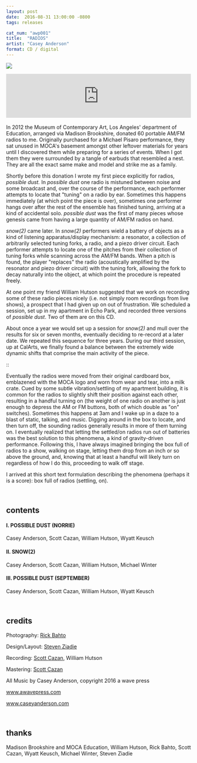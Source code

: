 ```yaml
---
layout: post
date:  2016-08-31 13:00:00 -0800
tags: releases

cat_num: "awp001"
title:  "RADIOS"
artist: "Casey Anderson"
format: CD / digital
---
```


![]({{site.url}}/assets/radios_cover_v2.jpg)


<iframe style="border: 0; width: 100%; height: 120px;" src="https://bandcamp.com/EmbeddedPlayer/album=210892502/size=large/bgcol=ffffff/linkcol=0687f5/tracklist=false/artwork=none/transparent=true/" seamless><a href="http://awavepress.bandcamp.com/album/radios">RADIOS by Casey Anderson</a></iframe>

<br/>
<br/>
In 2012 the Museum of Contemporary Art, Los Angeles' department of Education, arranged via Madison Brookshire, donated 60 portable AM/FM radios to me. Originally purchased for a Michael Pisaro performance, they sat unused in MOCA's basement amongst other leftover materials for years until I discovered them while preparing for a series of events. When I got them they were surrounded by a tangle of earbuds that resembled a nest. They are all the exact same make and model and strike me as a family.


Shortly before this donation I wrote my first piece explicitly for radios, *possible dust.* In *possible dust* one radio is mistuned between noise and some broadcast and, over the course of the performance, each performer attempts to locate that "tuning" on a radio by ear. Sometimes this happens immediately (at which point the piece is over), sometimes one performer hangs over after the rest of the ensemble has finished tuning, arriving at a kind of accidental solo. *possible dust* was the first of many pieces whose genesis came from having a large quantity of AM/FM radios on hand.


*snow(2)* came later. In *snow(2)* performers wield a battery of objects as a kind of listening apparatus/display mechanism: a resonator, a collection of arbitrarily selected tuning forks, a radio, and a piezo driver circuit. Each performer attempts to locate one of the pitches from their collection of tuning forks while scanning across the AM/FM bands. When a pitch is found, the player "replaces" the radio (acoustically amplified by the resonator and piezo driver circuit) with the tuning fork, allowing the fork to decay naturally into the object, at which point the procedure is repeated freely.

At one point my friend William Hutson suggested that we work on recording some of these radio pieces nicely (i.e. not simply room recordings from live shows), a prospect that I had given up on out of frustration. We scheduled a session, set up in my apartment in Echo Park, and recorded three versions of *possible dust*. Two of them are on this CD.

About once a year we would set up a session for *snow(2)* and mull over the results for six or seven months, eventually deciding to re-record at a later date. We repeated this sequence for three years. During our third session, up at CalArts, we finally found a balance between the extremely wide dynamic shifts that comprise the main activity of the piece.


::


Eventually the radios were moved from their original cardboard box, emblazened with the MOCA logo and worn from wear and tear, into a milk crate. Cued by some subtle vibration/settling of my apartment building, it is common for the radios to slightly shift their position against each other, resulting in a handful turning on (the weight of one radio on another is just enough to depress the AM or FM buttons, both of which double as "on" switches). Sometimes this happens at 3am and I wake up in a daze to a blast of static, talking, and music. Digging around in the box to locate, and then turn off, the sounding radios generally results in more of them turning on. I eventually realized that letting the settled/on radios run out of batteries was the best solution to this phenomena, a kind of gravity-driven performance. Following this, I have always imagined bringing the box full of radios to a show, walking on stage, letting them drop from an inch or so above the ground, and, knowing that at least a handful will likely turn on regardless of how I do this, proceeding to walk off stage.

I arrived at this short text formulation describing the phenomena (perhaps it is a score): box full of radios (settling, on).

<br/>

## contents

#### I. POSSIBLE DUST (NORRIE)

Casey Anderson, Scott Cazan, William Hutson, Wyatt Keusch


#### II. SNOW(2)

Casey Anderson, Scott Cazan, William Hutson, Michael Winter


#### III. POSSIBLE DUST (SEPTEMBER)

Casey Anderson, Scott Cazan, William Hutson, Wyatt Keusch

<br/>


## credits

Photography: [Rick Bahto](http://rickbahto.com/)

Design/Layout: [Steven Ziadie](http://estzi.com/)

Recording: [Scott Cazan](http://www.scottcazan.com/), William Hutson

Mastering: [Scott Cazan](http://www.scottcazan.com/)

All Music by Casey Anderson, copyright 2016 a wave press

www.awavepress.com

www.caseyanderson.com


<br/>


## thanks

Madison Brookshire and MOCA Education, William Hutson, Rick Bahto, Scott Cazan, Wyatt Keusch, Michael Winter, Steven Ziadie

